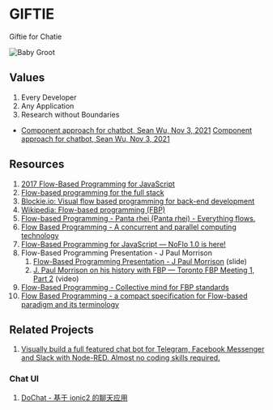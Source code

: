 # GIFTIE

Giftie for Chatie

![Baby Groot](https://chatie.github.io/giftie/images/baby-groot.gif)


## Values

1. Every Developer
1. Any Application
1. Research without Boundaries

- [Component approach for chatbot, Sean Wu, Nov 3, 2021](https://chatbotslife.com/component-approach-for-chatbot-dca67b36d888)
[Component approach for chatbot, Sean Wu, Nov 3, 2021](https://chatbotslife.com/component-approach-for-chatbot-dca67b36d888)
## Resources

1. [2017 Flow-Based Programming for JavaScript](https://www.youtube.com/watch?v=pf6SytVR2KU)
1. [Flow-based programming for the full stack](https://flowhub.io)
1. [Blockie.io: Visual flow based programming for back-end development](https://www.indiegogo.com/projects/blockie-io-visual-flow-based-programming-for-back-end-development/)
1. [Wikipedia: Flow-based programming (FBP)](https://en.wikipedia.org/wiki/Flow-based_programming)
1. [Flow-based Programming - Panta rhei (Panta rhei) - Everything flows.](https://jpaulm.github.io/fbp/)
1. [Flow Based Programming - A concurrent and parallel computing technology](https://jpaulm.github.io/fbp/knol_flow-based-programming.htm)
1. [Flow-Based Programming for JavaScript — NoFlo 1.0 is here!](https://noflojs.org/)
1. Flow-Based Programming Presentation - J Paul Morrison
    1. [Flow-Based Programming Presentation - J Paul Morrison](https://www.jpaulmorrison.com/fbp/FBPnew.ppt) (slide)
    1. [J. Paul Morrison on his history with FBP — Toronto FBP Meeting 1, Part 2](https://vimeo.com/79329015) (video)
1. [Flow-Based Programming - Collective mind for FBP standards](https://github.com/flowbased)
1. [Flow Based Programming - a compact specification for Flow-based paradigm and its terminology](https://github.com/flowbased/flowbased.org/wiki)

## Related Projects

1. [Visually build a full featured chat bot for Telegram, Facebook Messenger and Slack with Node-RED. Almost no coding skills required.](https://github.com/guidone/node-red-contrib-chatbot)


### Chat UI

1. [DoChat - 基于 ionic2 的聊天应用](https://github.com/wujun4code/DoChat)
